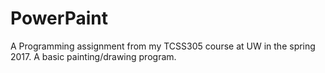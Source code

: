 # PowerPaint
A Programming assignment from my TCSS305 course at UW in the spring 2017. A basic painting/drawing program.
